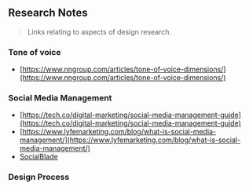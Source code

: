 
## Research Notes

> Links relating to aspects of design research.

### Tone of voice

* [https://www.nngroup.com/articles/tone-of-voice-dimensions/](https://www.nngroup.com/articles/tone-of-voice-dimensions/)

### Social Media Management

* [https://tech.co/digital-marketing/social-media-management-guide](https://tech.co/digital-marketing/social-media-management-guide)
* [https://www.lyfemarketing.com/blog/what-is-social-media-management/](https://www.lyfemarketing.com/blog/what-is-social-media-management/)
* [SocialBlade](https://socialblade.com/)

### Design Process




<!--stackedit_data:
eyJoaXN0b3J5IjpbNzYzNjAwODksMzY0NTY2MTE2XX0=
-->
